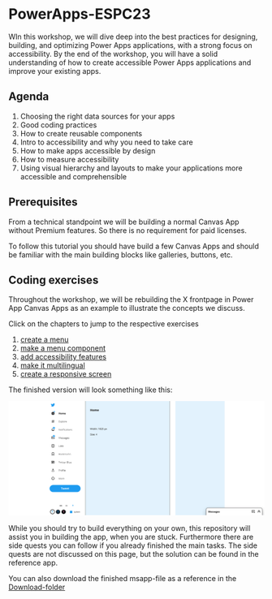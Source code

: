 # PowerApps-ESPC23

WIn this workshop, we will dive deep into the best practices for designing, building, and optimizing Power Apps applications, with a strong focus on accessibility. By the end of the workshop, you will have a solid understanding of how to create accessible Power Apps applications and improve your existing apps.

## Agenda

1. Choosing the right data sources for your apps
2. Good coding practices
3. How to create reusable components
4. Intro to accessibility and why you need to take care
5. How to make apps accessible by design
6. How to measure accessibility
7. Using visual hierarchy and layouts to make your applications more accessible and comprehensible

## Prerequisites

From a technical standpoint we will be building a normal Canvas App without Premium features. So there is no requirement for paid licenses.

To follow this tutorial you should have build a few Canvas Apps and should be familiar with the main building blocks like galleries, buttons, etc.

## Coding exercises

Throughout the workshop, we will be rebuilding the X frontpage in Power App Canvas Apps as an example to illustrate the concepts we discuss.

Click on the chapters to jump to the respective exercises

1. [create a menu](documentation/1_menu.md)
2. [make a menu component](documentation/2_component.md)
3. [add accessibility features](documentation/3_accessibility.md)
4. [make it multilingual](documentation/4_multilingual.md)
5. [create a responsive screen](documentation/5_responsive.md)

The finished version will look something like this:

![Template](assets/finished_app.gif)

While you should try to build everything on your own, this repository will assist you in building the app, when you are stuck.
Furthermore there are side quests you can follow if you already finished the main tasks. The side quests are not discussed on this page, but the solution can be found in the reference app.

You can also download the finished msapp-file as a reference in the [Download-folder](downloads)
